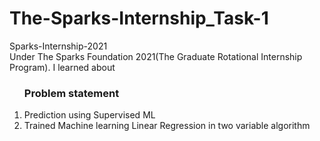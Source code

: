 # The-Sparks-Internship_Task-1
Sparks-Internship-2021 <br>
Under The Sparks Foundation 2021(The Graduate Rotational Internship Program). I learned about<br>
<ol>
 <h3>Problem statement</h3>
 <li>Prediction using Supervised ML</li>
 <li> Trained Machine learning Linear Regression in two variable algorithm</li>
</ol>
